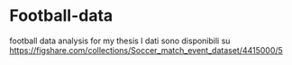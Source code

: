 # Football-data
football data analysis for my thesis
I dati sono disponibili su https://figshare.com/collections/Soccer_match_event_dataset/4415000/5
